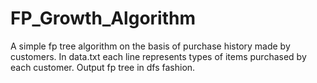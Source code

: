 # FP_Growth_Algorithm
A simple fp tree algorithm on the basis of purchase history made by customers.
In data.txt each line represents types of items purchased by each customer. 
Output fp tree in dfs fashion.
